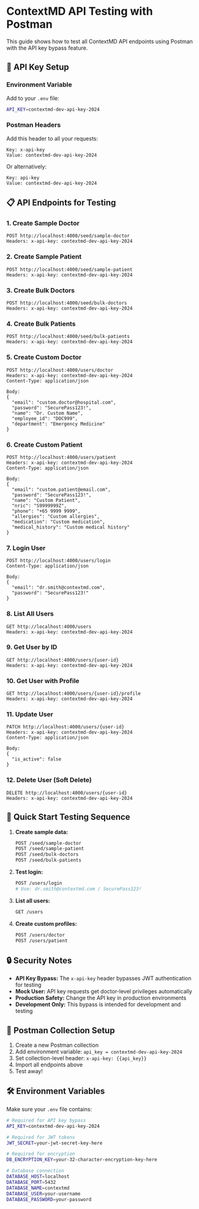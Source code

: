 # ContextMD API Testing with Postman

This guide shows how to test all ContextMD API endpoints using Postman with the API key bypass feature.

## 🔑 **API Key Setup**

### **Environment Variable**
Add to your `.env` file:
```bash
API_KEY=contextmd-dev-api-key-2024
```

### **Postman Headers**
Add this header to all your requests:
```
Key: x-api-key
Value: contextmd-dev-api-key-2024
```

Or alternatively:
```
Key: api-key  
Value: contextmd-dev-api-key-2024
```

## 📋 **API Endpoints for Testing**

### **1. Create Sample Doctor**
```
POST http://localhost:4000/seed/sample-doctor
Headers: x-api-key: contextmd-dev-api-key-2024
```

### **2. Create Sample Patient**
```
POST http://localhost:4000/seed/sample-patient
Headers: x-api-key: contextmd-dev-api-key-2024
```

### **3. Create Bulk Doctors**
```
POST http://localhost:4000/seed/bulk-doctors
Headers: x-api-key: contextmd-dev-api-key-2024
```

### **4. Create Bulk Patients**
```
POST http://localhost:4000/seed/bulk-patients
Headers: x-api-key: contextmd-dev-api-key-2024
```

### **5. Create Custom Doctor**
```
POST http://localhost:4000/users/doctor
Headers: x-api-key: contextmd-dev-api-key-2024
Content-Type: application/json

Body:
{
  "email": "custom.doctor@hospital.com",
  "password": "SecurePass123!",
  "name": "Dr. Custom Name",
  "employee_id": "DOC999",
  "department": "Emergency Medicine"
}
```

### **6. Create Custom Patient**
```
POST http://localhost:4000/users/patient
Headers: x-api-key: contextmd-dev-api-key-2024
Content-Type: application/json

Body:
{
  "email": "custom.patient@email.com",
  "password": "SecurePass123!",
  "name": "Custom Patient",
  "nric": "S9999999Z",
  "phone": "+65 9999 9999",
  "allergies": "Custom allergies",
  "medication": "Custom medication",
  "medical_history": "Custom medical history"
}
```

### **7. Login User**
```
POST http://localhost:4000/users/login
Content-Type: application/json

Body:
{
  "email": "dr.smith@contextmd.com",
  "password": "SecurePass123!"
}
```

### **8. List All Users**
```
GET http://localhost:4000/users
Headers: x-api-key: contextmd-dev-api-key-2024
```

### **9. Get User by ID**
```
GET http://localhost:4000/users/{user-id}
Headers: x-api-key: contextmd-dev-api-key-2024
```

### **10. Get User with Profile**
```
GET http://localhost:4000/users/{user-id}/profile
Headers: x-api-key: contextmd-dev-api-key-2024
```

### **11. Update User**
```
PATCH http://localhost:4000/users/{user-id}
Headers: x-api-key: contextmd-dev-api-key-2024
Content-Type: application/json

Body:
{
  "is_active": false
}
```

### **12. Delete User (Soft Delete)**
```
DELETE http://localhost:4000/users/{user-id}
Headers: x-api-key: contextmd-dev-api-key-2024
```

## 🚀 **Quick Start Testing Sequence**

1. **Create sample data:**
   ```bash
   POST /seed/sample-doctor
   POST /seed/sample-patient
   POST /seed/bulk-doctors
   POST /seed/bulk-patients
   ```

2. **Test login:**
   ```bash
   POST /users/login
   # Use: dr.smith@contextmd.com / SecurePass123!
   ```

3. **List all users:**
   ```bash
   GET /users
   ```

4. **Create custom profiles:**
   ```bash
   POST /users/doctor
   POST /users/patient
   ```

## 🔒 **Security Notes**

- **API Key Bypass:** The `x-api-key` header bypasses JWT authentication for testing
- **Mock User:** API key requests get doctor-level privileges automatically
- **Production Safety:** Change the API key in production environments
- **Development Only:** This bypass is intended for development and testing

## 📝 **Postman Collection Setup**

1. Create a new Postman collection
2. Add environment variable: `api_key = contextmd-dev-api-key-2024`
3. Set collection-level header: `x-api-key: {{api_key}}`
4. Import all endpoints above
5. Test away!

## 🛠 **Environment Variables**

Make sure your `.env` file contains:
```bash
# Required for API key bypass
API_KEY=contextmd-dev-api-key-2024

# Required for JWT tokens
JWT_SECRET=your-jwt-secret-key-here

# Required for encryption
DB_ENCRYPTION_KEY=your-32-character-encryption-key-here

# Database connection
DATABASE_HOST=localhost
DATABASE_PORT=5432
DATABASE_NAME=contextmd
DATABASE_USER=your-username
DATABASE_PASSWORD=your-password
```
